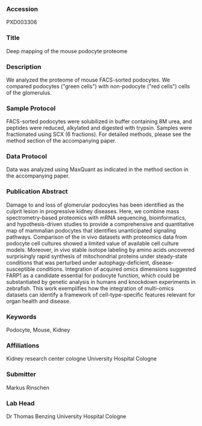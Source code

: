 ### Accession
PXD003306

### Title
Deep mapping of the mouse podocyte proteome

### Description
We analyzed the proteome of mouse FACS-sorted podocytes. We compared podocytes ("green cells") with non-podocyte ("red cells") cells of the glomerulus.

### Sample Protocol
FACS-sorted podocytes were solubilized in buffer containing 8M urea, and peptides were reduced, alkylated and digested with trypsin. Samples were fractionated using SCX (6 fractions). For detailed methods, please see the method section of the accompanying paper.

### Data Protocol
Data was analyzed using MaxQuant as indicated in the method section in the accompanying paper.

### Publication Abstract
Damage to and loss of glomerular podocytes has been identified as the culprit lesion in progressive kidney diseases. Here, we combine mass spectrometry-based proteomics with mRNA sequencing, bioinformatics, and hypothesis-driven studies to provide a comprehensive and quantitative map of mammalian podocytes that identifies unanticipated signaling pathways. Comparison of the in&#xa0;vivo datasets with proteomics data from podocyte cell cultures showed a limited value of available cell culture models. Moreover, in&#xa0;vivo stable isotope labeling by amino acids uncovered surprisingly rapid synthesis of mitochondrial proteins under steady-state conditions that was perturbed under autophagy-deficient, disease-susceptible conditions. Integration of acquired omics dimensions suggested FARP1 as a candidate essential for podocyte function, which could be substantiated by genetic analysis in humans and knockdown experiments in zebrafish. This work exemplifies how the integration of multi-omics datasets can identify a framework of cell-type-specific features relevant for organ health and disease.

### Keywords
Podocyte, Mouse, Kidney

### Affiliations
Kidney research center cologne
University Hospital Cologne

### Submitter
Markus Rinschen

### Lab Head
Dr Thomas Benzing
University Hospital Cologne


